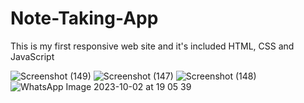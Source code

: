 # Note-Taking-App
This is my first responsive web site and it's included HTML, CSS and JavaScript

![Screenshot (149)](https://github.com/Shehan-Amarasinghe/Note-Taking-App/assets/141644101/e73148f8-17f2-4308-af03-f82f105465ed)
![Screenshot (147)](https://github.com/Shehan-Amarasinghe/Note-Taking-App/assets/141644101/ca6ef1d7-16aa-4902-94d6-8f708090a53a)
![Screenshot (148)](https://github.com/Shehan-Amarasinghe/Note-Taking-App/assets/141644101/8ad8ad26-5138-48df-bdd3-95d53f838185)
![WhatsApp Image 2023-10-02 at 19 05 39](https://github.com/Shehan-Amarasinghe/Note-Taking-App/assets/141644101/32cfbd89-70a7-49a3-b80c-0400cff724ef)
